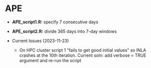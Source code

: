# APE

- **APE_script1.R:** specify 7 consecutive days
- **APE_script2.R:** divide 365 days into 7-day windows

- Current Issues (2023-11-23)
    - On HPC cluster script 1 "fails to get good initial values" so INLA crashes at the 10th iteration. Current soln: add verbose = TRUE argument and re-run the script

